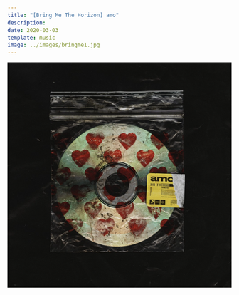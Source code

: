 ```yaml
---
title: "[Bring Me The Horizon] amo"
description: 
date: 2020-03-03
template: music
image: ../images/bringme1.jpg    
---
```


![image](../images/bringme1.jpg)

